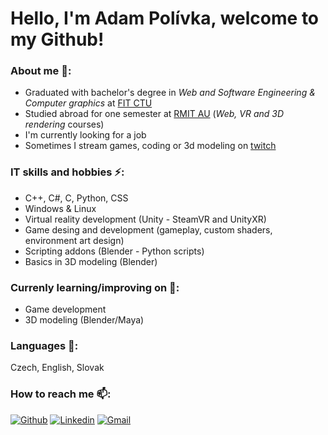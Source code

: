 <h1>Hello, I'm Adam Polívka, welcome to my Github!</h1>

### About me 👯: 
- Graduated with bachelor's degree in _Web and Software Engineering & Computer graphics_ at [FIT CTU](https://fit.cvut.cz/en)
- Studied abroad for one semester at [RMIT AU](https://www.rmit.edu.au/) (_Web, VR and 3D rendering_ courses)
- I'm currently looking for a job
- Sometimes I stream games, coding or 3d modeling on [twitch](https://www.twitch.tv/ecriiz)

### IT skills and hobbies ⚡:
- C++, C#, C, Python, CSS
- Windows & Linux
- Virtual reality development (Unity - SteamVR and UnityXR)
- Game desing and development (gameplay, custom shaders, environment art design)
- Scripting addons (Blender - Python scripts)
- Basics in 3D modeling (Blender)

### Currenly learning/improving on 🔭:
- Game development
- 3D modeling (Blender/Maya)

### Languages 💬: 
Czech, English, Slovak

### How to reach me 📫:
[![Github](https://img.shields.io/badge/-Github-000?style=flat&logo=Github&logoColor=white)](https://github.com/AdamPolivka)
[![Linkedin](https://img.shields.io/badge/-LinkedIn-blue?style=flat&logo=Linkedin&logoColor=white)](https://www.linkedin.com/in/adam-pol%C3%ADvka-630796171/)
[![Gmail](https://img.shields.io/badge/-Gmail-c14438?style=flat&logo=Gmail&logoColor=white)](mailto:polivkaa.adam@gmail.com)
